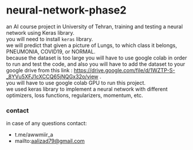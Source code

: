 # neural-network-phase2
an AI course project in University of Tehran, training and testing a neural network using Keras library.<br>
you will need to install `keras` library.<br>
we will predict that given a picture of Lungs, to which class it belongs, PNEUMONIA, COVID19, or NORMAL.<br>
because the dataset is too large you will have to use google colab in order to run and test the code, and also you will have to add the dataset to your google drive from this link : https://drive.google.com/file/d/1WZTP-S-_8YVu5XFJ1cXCCQ65jNQGx32o/view .<br>
you will have to use google colab GPU to run this project.<br>
we used keras library to implement a neural network with different optimizers, loss functions, regularizers, momentum, etc.<br>

### contact ###
in case of any questions contact:
* t.me/awwmiir_a
* mailto:aalizad79@gmail.com
